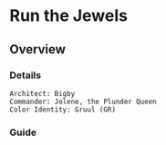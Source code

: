 # Run the Jewels
## Overview
### Details
```
Architect: Bigby
Commander: Jolene, the Plunder Queen
Color Identity: Gruul (GR)
```

### Guide
